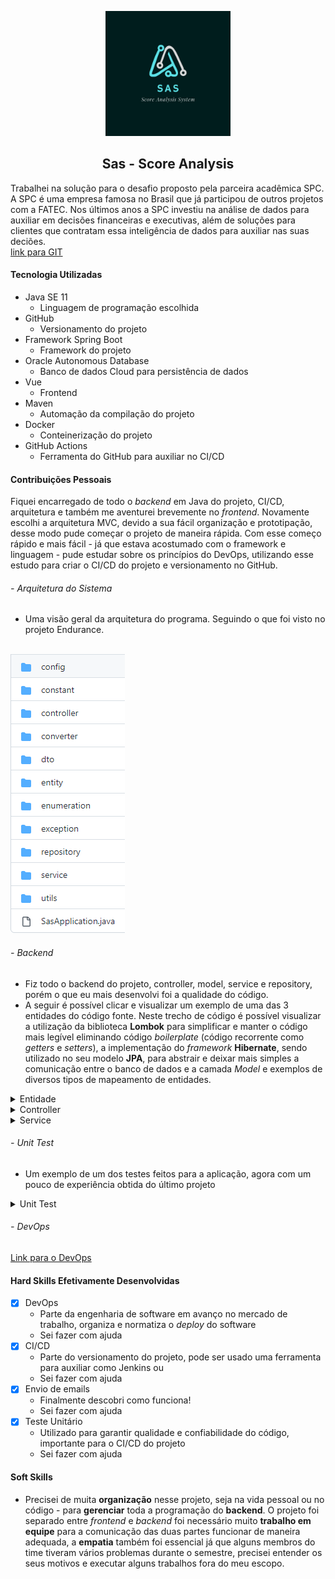 ﻿<p align="center"> <img src="https://github.com/API-5-SEMESTRE/documentacao/blob/main/logo/logo.jpeg?raw=true" class="center" width=200/> </p>
<h2 align="center">
Sas - Score Analysis
</h2>

Trabalhei na solução para o desafio proposto pela parceira acadêmica SPC.<br>
A SPC é uma empresa famosa no Brasil que já participou de outros projetos com a FATEC. Nos últimos anos a SPC investiu na análise de dados para auxiliar em decisões financeiras e executivas, além de soluções para clientes que contratam essa inteligência de dados para auxiliar nas suas deciões. <br>
[link para GIT](https://github.com/API-5-SEMESTRE)


#### Tecnologia Utilizadas
- Java SE 11
    - Linguagem de programação escolhida
- GitHub
    - Versionamento do projeto
- Framework Spring Boot
    - Framework do projeto
- Oracle Autonomous Database
    - Banco de dados Cloud para persistência de dados
- Vue
    - Frontend
- Maven
    - Automação da compilação do projeto
- Docker
    - Conteinerização do projeto
- GitHub Actions
    - Ferramenta do GitHub para auxiliar no CI/CD

#### Contribuições Pessoais
Fiquei encarregado de todo o <i>backend</i> em Java do projeto, CI/CD, arquitetura e também me aventurei brevemente no <i>frontend</i>. Novamente escolhi a arquitetura MVC, devido a sua fácil organização e prototipação, desse modo pude começar o projeto de maneira rápida. Com esse começo rápido e mais fácil - já que estava acostumado com o framework e linguagem - pude estudar sobre os princípios do DevOps, utilizando esse estudo para criar o CI/CD do projeto e versionamento no GitHub.
###### - Arquitetura do Sistema
- Uma visão geral da arquitetura do programa. Seguindo o que foi visto no projeto Endurance.
<br>
<img src="img/MVC2.png">
<br>

###### - <i>Backend</i>
- Fiz todo o backend do projeto, controller, model, service e repository, porém o que eu mais desenvolvi foi a qualidade do código.
- A seguir é possível clicar e visualizar um exemplo de uma das 3 entidades do código fonte. Neste trecho de código é possível visualizar a utilização da biblioteca <b>Lombok</b> para simplificar e manter o código mais legível eliminando código <i>boilerplate</i> (código recorrente como <i>getters</i> e <i>setters</i>), a implementação do <i>framework</i> <b>Hibernate</b>, sendo utilizado no seu modelo <b>JPA</b>, para abstrair e deixar mais simples a comunicação entre o banco de dados e a camada <i>Model</i> e exemplos de diversos tipos de mapeamento de entidades.
<details>
<summary markdown="span"y>Entidade</summary>

```java
@Entity
@Table(name="empresa")
public class Empresa {
	
	
	public static final String ID = "emp_cnpj";
	public static final String ORIGEM="emp_origem";
	public static final String DATA_CADASTRO_VENDEDOR="emp_data_cadastro_vendedor";
	
	@Id
	@Column(name=ID)
	private Long cnpj;
	
	@ManyToOne
	@JoinColumn(
				name=Cidade.ID
	)
	private Cidade cidade;
	
	@ManyToOne
	@JoinColumn(
				name=Cnae.ID
	)
	private Cnae cnae;
	
	@Column(name=ORIGEM)
	private TipoEmpresa origem;
	
	@Column(name=DATA_CADASTRO_VENDEDOR)
	private LocalDateTime dataDeCadastroVendedor;
	
	@OneToOne
	@JoinColumn(
			name=Usuario.ID,
			referencedColumnName=Usuario.ID,
			nullable = true
			)
	private Usuario usuario;
	
	public Usuario getUsuario() {
		return usuario;
	}

	public void setUsuario(Usuario usuario) {
		this.usuario = usuario;
	}

	public Empresa() {}

	public Long getCnpj() {
		return cnpj;
	}

	public void setCnpj(Long cnpj) {
		this.cnpj = cnpj;
	}

	public Cidade getCidade() {
		return cidade;
	}

	public void setCidade(Cidade cidade) {
		this.cidade = cidade;
	}

	public Cnae getCnae() {
		return cnae;
	}

	public void setCnae(Cnae cnae) {
		this.cnae = cnae;
	}

	public TipoEmpresa getOrigem() {
		return origem;
	}

	public void setOrigem(TipoEmpresa origem) {
		this.origem = origem;
	}

	public LocalDateTime getDataDeCadastroVendedor() {
		return dataDeCadastroVendedor;
	}

	public void setDataDeCadastroVendedor(LocalDateTime dataDeCadastroVendedor) {
		this.dataDeCadastroVendedor = dataDeCadastroVendedor;
	}
	
	public static EmpresaDTO paraDTO(Empresa empresa) {
		EmpresaDTO dto = new EmpresaDTO();
		dto.setCnpj(empresa.getCnpj());
		
		return dto;
	}
}
```
</details>

<details>
<summary markdown="span"y>Controller</summary>

```java
@RestController
@RequestMapping(path = {"/empresa"})
public class EmpresaController extends TratamentoExcecao{
	
	@Autowired
	private TransformarDadosService transformarDadosService;
	@Autowired
	private EmpresaService empresaService;
	@Autowired
	private EmpresaScoreService scoreService;
	
	@PostMapping("/leitor-csv")
	@ResponseStatus(CREATED)
	public List<Empresa> uploadCsv(
			@RequestParam("arquivo") MultipartFile arquivo) {
		final Set<Empresa> empresas = transformarDadosService.transformarDadosEmpresa(arquivo);
		final List<Empresa> empresasSalvas = empresaService.salvarTodosFlush(empresas);
        return empresasSalvas;
	}
	
	@GetMapping("/todas-empresas")
	@ResponseStatus(OK)
	public List<Long> pesquisarTodasEmpresas() {
		return empresaService.findAllCnpj();
	}
	
	@GetMapping("/todas-empresas/{pagina}/{tamanho}")
	@ResponseStatus(OK)
	public Page<Empresa> pesquisarTodasEmpresasPaginacao(@PathVariable int pagina, @PathVariable int tamanho) {
		return empresaService.todasEmpresas(pagina, tamanho);
	}
	
	@GetMapping("/pesquisar-empresa/{cnpj}")
	@ResponseStatus(OK)
	public EmpresaDTO pesquisarEmpresaPorCnpj(@PathVariable("cnpj")Long cnpj) {
		return empresaService.procurarPorCnpj(cnpj);
	}
	
	@GetMapping("/pesquisar-score-por-regiao/{regiao}/{pagina}/{tamanho}/{sort}")
	@ResponseStatus(OK)
	public ResponseEntity<Page<EmpresaScore>> pesquisarScorePorRegiao(@PathVariable("regiao")String regiao,
																		@PathVariable("pagina")int pagina,
																		@PathVariable("tamanho")int tamanho,
																		@PathVariable("sort")int sort) {
		final Page<EmpresaScore> scores = scoreService.procurarPorRegiao(regiao, pagina, tamanho, sort);
		
		return new ResponseEntity<>(scores, OK);
	}
	
	@GetMapping("/pesquisar-score-por-origem/{origem}/{pagina}/{tamanho}/{sort}")
	@ResponseStatus(OK)
	public Page<EmpresaScore> pesquisarScorePorOrigem(@PathVariable("origem")String origem,
																		@PathVariable("pagina")int pagina,
																		@PathVariable("tamanho")int tamanho,
																		@PathVariable("sort")int sort) {
		return scoreService.procurarPorOrigem(origem, pagina, tamanho, sort);
	}
	
	@GetMapping("/pesquisar-score/{cnpj}")
	@ResponseStatus(OK)
	public EmpresaScore pesquisarScorePorCnpj(@PathVariable("cnpj")Long cnpj) {
		return scoreService.procurarPorCnpj(cnpj);
	}
	
	@GetMapping("/pesquisar-score-por-filtro/{regiao}/{origem}/{cnae}/{estado}/{pagina}/{tamanho}/{sort}")
	@ResponseStatus(OK)
	public Page<EmpresaScore> pesquisarScorePorOrigem(@PathVariable(name="regiao", required=true)String regiao,
														@PathVariable(name="origem", required=false)String origem,
														@PathVariable(name="cnae", required=false)String cnae,
														@PathVariable(name="estado", required=false)String estado,
																		@PathVariable("pagina")int pagina,
																		@PathVariable("tamanho")int tamanho,
																		@PathVariable("sort")int sort) {
		return scoreService.procurarPorFiltroCompleto(regiao, origem, cnae, estado, pagina, tamanho, sort);
	}
}
```
</details>

<details>
<summary markdown="span"y>Service</summary>

```java
@Service
public class TransformarDadosServiceImpl implements TransformarDadosService {

	@Autowired
	private EmpresaRepository empresaRepo;
	@Autowired
	private CidadeRepository cidadeRepo;
	@Autowired
	private CnaeRepository cnaeRepo;

	@Override
	public Set<Cidade> transformarDadosCidade(MultipartFile arquivo) {
		List<String[]> linhas = LeitorCSVUtils.carregarDados(arquivo);
		Set<Cidade> cidades = new HashSet<>();

		cidades = construirCidades(linhas);

		return cidades;
	}

	private Set<Cidade> construirCidades(List<String[]> linhas) {
		Set<Cidade> cidades = new HashSet<>();

		linhas.stream().forEach(linha -> {
			Cidade novaCidade = construirCidade(linha[0], linha[1], linha[2], linha[3]);
			cidades.add(novaCidade);
		});

		return cidades;
	}

	private Cidade construirCidade(String id, String desc, String siglaEstado, String ibge) {

		Cidade cidade = new Cidade();
		
		cidade.setId(Long.valueOf(id));
		cidade.setDescricao(desc);
		cidade.setSiglaEstado(siglaEstado);
		cidade.setRegistroIbge(ibge);

		return cidade;
	}
	
	@Override
	public Set<Cnae> transformarDadosCnae(MultipartFile arquivo) {
		List<String[]> linhas = LeitorCSVUtils.carregarDados(arquivo);
		Set<Cnae> cnaes = new HashSet<>();
		
		cnaes = construirCnaes(linhas);

		return cnaes;
	}

	private Set<Cnae> construirCnaes(List<String[]> linhas) {
		Set<Cnae> cnaes = new LinkedHashSet<>();

		linhas.stream().forEach(linha -> {
			Cnae novoCnae = construirCnae(linha[0], linha[1], linha[2]);
			cnaes.add(novoCnae);
		});

		return cnaes;
	}

	private Cnae construirCnae(String id, String codigo, String desc) {

		Cnae cnae = new Cnae();
		
		cnae.setId(Long.valueOf(id));
		cnae.setCodigo(Long.valueOf(codigo));
		cnae.setDescricao(desc);

		return cnae;
	}
	
	@Override
	public Set<Empresa> transformarDadosEmpresa(MultipartFile arquivo) {
		List<String[]> linhas = LeitorCSVUtils.carregarDados(arquivo);
		Set<Empresa> empresas = new HashSet<>();

		empresas = construirEmpresas(linhas);

		return empresas;
	}

	private Set<Empresa> construirEmpresas(List<String[]> linhas) {
		Set<Empresa> empresas = new LinkedHashSet<>();
		final HashMap<Long, Cnae> cnaesMap = construirMapCnaes();
		
		for(String[] linha: linhas) {
			Empresa novaEmpresa = construirEmpresa(linha[0],linha[1],
													linha[2],linha[3],
													cnaesMap);
			empresas.add(novaEmpresa);
		}

		return empresas;
	}

	private Empresa construirEmpresa(String cnpj, String idCidade, 
										String idCnae, String origem,
										HashMap<Long, Cnae> cnaesMap) {

		Empresa empresa = new Empresa();
		Cidade cidade = cidadeRepo.findById(Long.valueOf(idCidade)).get();
		Cnae cnae = null;
		if(StringUtils.isNotBlank(idCnae)) {
			cnae = cnaesMap.get(Long.valueOf(idCnae));
		}

		empresa.setCnpj(Long.valueOf(cnpj));
		empresa.setCidade(cidade);
		empresa.setCnae(cnae);
		Optional<TipoEmpresa> tipo = TipoEmpresa.get(origem);
		empresa.setOrigem(tipo.get());

		return empresa;
	}
	
	@Override
	public Set<Consumo> transformarDadosConsumo(MultipartFile arquivo) {
		List<String[]> linhas = LeitorCSVUtils.carregarDados(arquivo);

		return construirConsumos(linhas);
	}
	
	private Set<Consumo> construirConsumos(List<String[]> linhas) {
		Set<Consumo> consumos = new LinkedHashSet<>();
		
		linhas.stream().forEach(linha -> {
			Consumo consumo = construirConsumo(linha[0], linha[1], linha[2]);
			consumos.add(consumo);
		});

		return consumos;
	}
	
	private Consumo construirConsumo(String mesReferencia, String cnpj, String qtdConsumo) {
		
		Consumo consumo = new Consumo();
		ConsumoId consumoId = new ConsumoId();
		LocalDateTime mes = LocalDateTimeFormatterUtils.padronizarLocalDateTime(mesReferencia);
		Empresa empresa = empresaRepo.findById(Long.valueOf(cnpj)).get();
		
		consumoId.setEmpresa(empresa);
		consumoId.setMesReferencia(mes);
		consumoId.setQuantidadeConsumo(Long.valueOf(qtdConsumo));
		consumo.setConsumoId(consumoId);
		
		return consumo;
	}

	private HashMap<Long, Cnae> construirMapCnaes() {
		HashMap<Long, Cnae> cnaesMap = new HashMap<>();

		List<Cnae> cnaes = cnaeRepo.findAll();

		cnaes.stream().forEach(c -> cnaesMap.put(c.getId(), c));

		return cnaesMap;
	}

}
```
</details>

###### - <i>Unit Test</i>
- Um exemplo de um dos testes feitos para a aplicação, agora com um pouco de experiência obtida do último projeto

<details>
<summary markdown="span">Unit Test</summary>
	
```Java
@SpringBootTest
@Transactional
class TransformarDadosServiceImplTest {

	@Autowired
	private TransformarDadosService service;

	@Test
	@Rollback
	void carregarDadosCidadeDeveFuncionar() {
		//teste
		StringBuilder nomeCaminho = new StringBuilder();
		nomeCaminho.append("./uploads/");
		nomeCaminho.append("base_cidade_teste");
		nomeCaminho.append(".csv");

		Path caminho = Paths.get(nomeCaminho.toString());

		byte[] conteudo = null;

		try {
			conteudo = Files.readAllBytes(caminho);
		} catch (IOException e) {
			e.printStackTrace();
		}

		MultipartFile arquivo = new MockMultipartFile("base_cidade.csv", conteudo);
		
		Set<Cidade> cidades= service.transformarDadosCidade(arquivo);
		
		assertTrue(cidades.size() == 5);
	}
	
	@Test
	@Rollback
	void carregarDadosCnaeDeveFuncionar() {

		StringBuilder nomeCaminho = new StringBuilder();
		nomeCaminho.append("./uploads/");
		nomeCaminho.append("base_cnae_teste");
		nomeCaminho.append(".csv");

		Path caminho = Paths.get(nomeCaminho.toString());

		byte[] conteudo = null;

		try {
			conteudo = Files.readAllBytes(caminho);
		} catch (IOException e) {
			e.printStackTrace();
		}

		MultipartFile arquivo = new MockMultipartFile("base_cnae.csv", conteudo);

		Set<Cnae> cnaes= service.transformarDadosCnae(arquivo);
		
		assertTrue(cnaes.size() == 5);
	}

```
</details>

###### - <i>DevOps</i>
[Link para o DevOps](https://github.com/API-5-SEMESTRE/documentacao/tree/main/documenta%C3%A7%C3%A3o_devops)

#### Hard Skills Efetivamente Desenvolvidas
- [x] DevOps
    - Parte da engenharia de software em avanço no mercado de trabalho, organiza e normatiza o <i>deploy</i> do software
    - Sei fazer com ajuda
- [x] CI/CD
    - Parte do versionamento do projeto, pode ser usado uma ferramenta para auxiliar como Jenkins ou 
    - Sei fazer com ajuda
- [x] Envio de emails
    - Finalmente descobri como funciona!
    - Sei fazer com ajuda
- [x] Teste Unitário
    - Utilizado para garantir qualidade e confiabilidade do código, importante para o CI/CD do projeto
    - Sei fazer com ajuda

#### Soft Skills
- Precisei de muita <b>organização</b> nesse projeto, seja na vida pessoal ou no código - para <b>gerenciar</b> toda a programação do <b>backend</b>. O projeto foi separado entre <i>frontend</i> e <i>backend</i> foi necessário muito <b>trabalho em equipe</b> para a comunicação das duas partes funcionar de maneira adequada, a <b>empatia</b> também foi essencial já que alguns membros do time tiveram vários problemas durante o semestre, precisei entender os seus motivos e executar alguns trabalhos fora do meu escopo.
